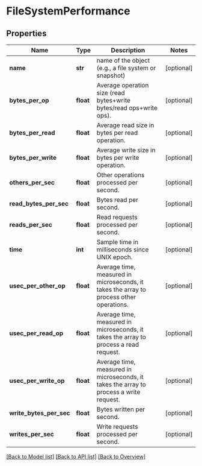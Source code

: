 # FileSystemPerformance

## Properties
Name | Type | Description | Notes
------------ | ------------- | ------------- | -------------
**name** | **str** | name of the object (e.g., a file system or snapshot) | [optional] 
**bytes_per_op** | **float** | Average operation size (read bytes+write bytes/read ops+write ops). | [optional] 
**bytes_per_read** | **float** | Average read size in bytes per read operation. | [optional] 
**bytes_per_write** | **float** | Average write size in bytes per write operation. | [optional] 
**others_per_sec** | **float** | Other operations processed per second. | [optional] 
**read_bytes_per_sec** | **float** | Bytes read per second. | [optional] 
**reads_per_sec** | **float** | Read requests processed per second. | [optional] 
**time** | **int** | Sample time in milliseconds since UNIX epoch. | [optional] 
**usec_per_other_op** | **float** | Average time, measured in microseconds, it takes the array to process other operations. | [optional] 
**usec_per_read_op** | **float** | Average time, measured in microseconds, it takes the array to process a read request. | [optional] 
**usec_per_write_op** | **float** | Average time, measured in microseconds, it takes the array to process a write request. | [optional] 
**write_bytes_per_sec** | **float** | Bytes written per second. | [optional] 
**writes_per_sec** | **float** | Write requests processed per second. | [optional] 

[[Back to Model list]](index.md#documentation-for-models) [[Back to API list]](index.md#endpoint-properties) [[Back to Overview]](index.md)


